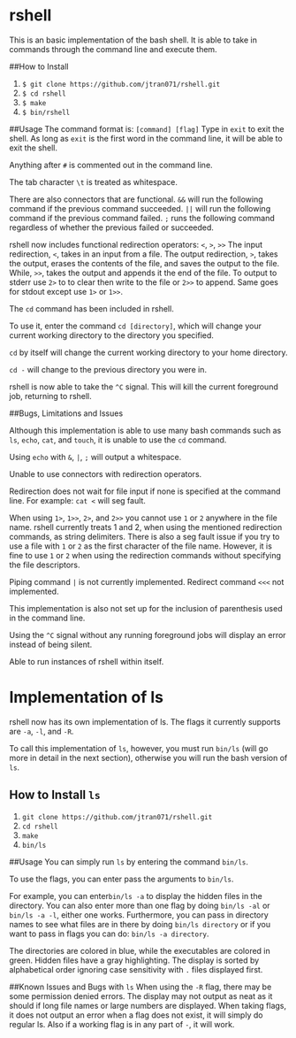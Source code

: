 # rshell

This is an basic implementation of the bash shell. It is able to take in 
commands through the command line and execute them.

##How to Install

1. `$ git clone https://github.com/jtran071/rshell.git`
2. `$ cd rshell`
3. `$ make`
4. `$ bin/rshell`

##Usage
The command format is: `[command] [flag]`
Type in `exit` to exit the shell. As long as `exit` is the first word in
the command line, it will be able to exit the shell.

Anything after `#` is commented out in the command line.

The tab character `\t` is treated as whitespace.

There are also connectors that are functional.
`&&` will run the following command if the previous command succeeded.
`||` will run the following command if the previous command failed.
`;` runs the following command regardless of whether the previous
failed or succeeded.

rshell now includes functional redirection operators: `<`, `>`, `>>`
The input redirection, `<`, takes in an input from a file.
The output redirection, `>`, takes the output, erases the contents of the file,
and saves the output to the file. While, `>>`, takes the output and appends it the end of the file.
To output to stderr use `2>` to to clear then write to the file or `2>>` to append.
Same goes for stdout except use `1>` or `1>>`.

The `cd` command has been included in rshell.

To use it, enter the command `cd [directory]`, which will change your current
working directory to the directory you specified.

`cd` by itself will change the current working directory to your home directory.

`cd -` will change to the previous directory you were in.

rshell is now able to take the `^C` signal.
This will kill the current foreground job, returning to rshell.

##Bugs, Limitations and Issues

Although this implementation is able to use many bash commands such as 
`ls`, `echo`, `cat`, and `touch`, it is unable to use the `cd` command.

Using `echo` with `&`, `|`, `;` will output a whitespace. 

Unable to use connectors with redirection operators.

Redirection does not wait for file input if none is specified at
the command line. For example: `cat <` will seg fault.

When using `1>`, `1>>`, `2>`, and `2>>` you cannot use `1` or `2` anywhere
in the file name. rshell currently treats 1 and 2, when using the mentioned
redirection commands, as string delimiters. There is also a seg fault
issue if you try to use a file with `1` or `2` as the first
character of the file name. However, it is fine to use `1` or `2` when using
the redirection commands without specifying the file descriptors. 

Piping command `|` is not currently implemented.
Redirect command `<<<` not implemented.

This implementation is also not set up for the inclusion of parenthesis
used in the command line.

Using the `^C` signal without any running foreground jobs will display an error instead of being silent.

Able to run instances of rshell within itself.

# Implementation of ls

rshell now has its own implementation of ls. The flags it currently supports
are `-a`, `-l`, and `-R`.

To call this implementation of `ls`, however, you must run `bin/ls` (will go
more in detail in the next section), otherwise you will run the bash version
of `ls`.


## How to Install `ls`

1. `git clone https://github.com/jtran071/rshell.git`
2. `cd rshell`
3. `make`
4. `bin/ls`

##Usage
You can simply run `ls` by entering the command `bin/ls`. 

To use the flags, you can enter pass the arguments to `bin/ls`.

For example, you can enter`bin/ls -a` to display the hidden files in the directory. 
You can also enter more than one flag by doing `bin/ls -al` or `bin/ls -a -l`, either one works.
Furthermore, you can pass in directory names to see what 
files are in there by doing `bin/ls directory` or if you want to pass
in flags you can do: `bin/ls -a directory`.

The directories are colored in blue, while the executables are colored
in green.
Hidden files have a gray highlighting. 
The display is sorted by alphabetical order ignoring case sensitivity
with `.` files displayed first.


##Known Issues and Bugs with `ls`
When using the `-R` flag, there may be some permission denied errors.
The display may not output as neat as it should if long file names or large numbers are displayed. 
When taking flags, it does not output an error when a flag does not exist,
it will simply do regular ls. 
Also if a working flag is in any part of `-`, it will work.
